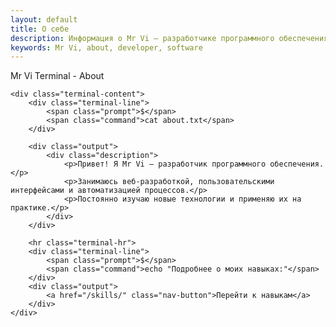 ```yaml
---
layout: default
title: О себе
description: Информация о Mr Vi — разработчике программного обеспечения
keywords: Mr Vi, about, developer, software
---
```


<div class="terminal-container">
    <div class="terminal-header">
        <div class="terminal-buttons">
            <span class="terminal-button close"></span>
            <span class="terminal-button minimize"></span>
            <span class="terminal-button maximize"></span>
        </div>
        <div class="terminal-title">Mr Vi Terminal - About</div>
    </div>
    
    <div class="terminal-content">
        <div class="terminal-line">
            <span class="prompt">$</span>
            <span class="command">cat about.txt</span>
        </div>
        
        <div class="output">
            <div class="description">
                <p>Привет! Я Mr Vi — разработчик программного обеспечения.</p>
                <p>Занимаюсь веб-разработкой, пользовательскими интерфейсами и автоматизацией процессов.</p>
                <p>Постоянно изучаю новые технологии и применяю их на практике.</p>
            </div>
        </div>

        <hr class="terminal-hr">
        <div class="terminal-line">
            <span class="prompt">$</span>
            <span class="command">echo "Подробнее о моих навыках:"</span>
        </div>
        <div class="output">
            <a href="/skills/" class="nav-button">Перейти к навыкам</a>
        </div>
    </div>
</div> 